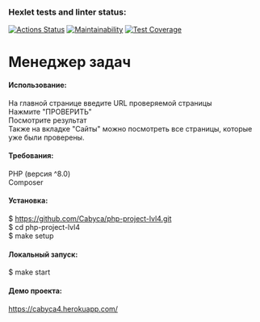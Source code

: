 ### Hexlet tests and linter status:
[![Actions Status](https://github.com/Cabyca/php-project-lvl4/workflows/hexlet-check/badge.svg)](https://github.com/Cabyca/php-project-lvl4/actions)
[![Maintainability](https://api.codeclimate.com/v1/badges/dfec53b2cd2f99625c20/maintainability)](https://codeclimate.com/github/Cabyca/php-project-lvl4/maintainability)
[![Test Coverage](https://api.codeclimate.com/v1/badges/dfec53b2cd2f99625c20/test_coverage)](https://codeclimate.com/github/Cabyca/php-project-lvl4/test_coverage)


# Менеджер задач

#### Использование:
На главной странице введите URL проверяемой страницы  
Нажмите "ПРОВЕРИТЬ"  
Посмотрите результат  
Также на вкладке "Сайты" можно посмотреть все страницы, которые уже были проверены.

#### Требования:
PHP (версия ^8.0)  
Composer

#### Установка:
$ https://github.com/Cabyca/php-project-lvl4.git  
$ cd php-project-lvl4  
$ make setup

#### Локальный запуск:
$ make start

#### Демо проекта:
https://cabyca4.herokuapp.com/
